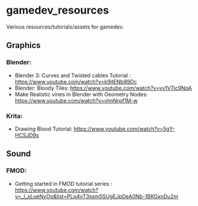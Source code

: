 # gamedev_resources
Various resources/tutorials/assets for gamedev.

## Graphics
### Blender:
- Blender 3: Curves and Twisted cables Tutorial : https://www.youtube.com/watch?v=k9itENb89Dc
- Blender: Bloody Tiles: https://www.youtube.com/watch?v=vv1V7ic9NqA
- Make Realistic vines in Blender with Geometry Nodes: https://www.youtube.com/watch?v=vImNrpf1M-w

### Krita:
- Drawing Blood Tutorial: https://www.youtube.com/watch?v=5gY-HCSJD9s

## Sound
### FMOD:
- Getting started in FMOD tutorial series : https://www.youtube.com/watch?v=_l_xLueNyOo&list=PLp4vT3ssm5SUgEJpDeA0Nb-1BKGxnDu2m
